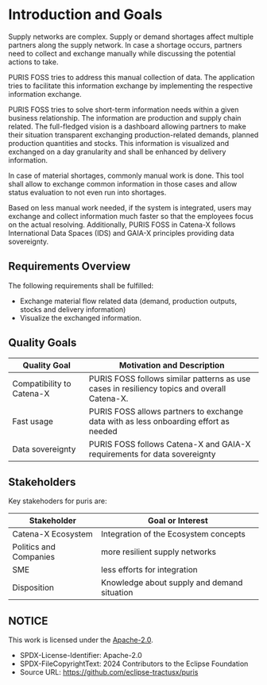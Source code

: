 # Introduction and Goals

Supply networks are complex. Supply or demand shortages affect multiple partners along the
supply network. In case a shortage occurs, partners need to collect and exchange manually
while discussing the potential actions to take.

PURIS FOSS tries to address this manual collection of data. The application tries to facilitate
this information exchange by implementing the respective information exchange.

PURIS FOSS tries to solve short-term information needs within a given business relationship.
The information are production and supply chain related. The full-fledged vision is a dashboard
allowing partners to make their situation transparent exchanging production-related demands,
planned production quantities and stocks. This information is visualized and exchanged
on a day granularity and shall be enhanced by delivery information.

In case of material shortages, commonly manual work is done. This tool shall allow to exchange
common information in those cases and allow status evaluation to not even run into shortages.

Based on less manual work needed, if the system is integrated, users may exchange and collect
information much faster so that the employees focus on the actual resolving.
Additionally, PURIS FOSS in Catena-X follows International Data Spaces (IDS) and GAIA-X principles
providing data sovereignty.

## Requirements Overview

The following requirements shall be fulfilled:
- Exchange material flow related data (demand, production outputs, stocks and delivery information)
- Visualize the exchanged information.

## Quality Goals

| Quality Goal              | Motivation and Description                                                                  |
|---------------------------|---------------------------------------------------------------------------------------------|
| Compatibility to Catena-X | PURIS FOSS follows similar patterns as use cases in resiliency topics and overall Catena-X. |
| Fast usage                | PURIS FOSS allows partners to exchange data with as less onboarding effort as needed        |
| Data sovereignty          | PURIS FOSS follows Catena-X and GAIA-X requirements for data sovereignty                    |

## Stakeholders

Key stakehoders for puris are:

| Stakeholder            | Goal or Interest                            |
|------------------------|---------------------------------------------|
| Catena-X Ecosystem     | Integration of the Ecosystem concepts       |
| Politics and Companies | more resilient supply networks              |
| SME                    | less efforts for integration                |
| Disposition            | Knowledge about supply and demand situation |

## NOTICE

This work is licensed under the [Apache-2.0](https://www.apache.org/licenses/LICENSE-2.0).

- SPDX-License-Identifier: Apache-2.0
- SPDX-FileCopyrightText: 2024 Contributors to the Eclipse Foundation
- Source URL: https://github.com/eclipse-tractusx/puris
